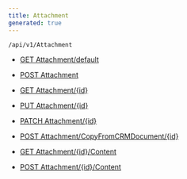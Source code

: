```yaml
---
title: Attachment
generated: true
---
```


```http
/api/v1/Attachment
```




* [GET Attachment/default](v1AttachmentEntity_DefaultAttachmentEntity.md)

* [POST Attachment](v1AttachmentEntity_PostAttachmentEntity.md)

* [GET Attachment/{id}](v1AttachmentEntity_GetAttachmentEntity.md)

* [PUT Attachment/{id}](v1AttachmentEntity_PutAttachmentEntity.md)

* [PATCH Attachment/{id}](v1AttachmentEntity_PatchAttachmentEntity.md)

* [POST Attachment/CopyFromCRMDocument/{id}](v1AttachmentEntity_CopyFromCRMDocument.md)

* [GET Attachment/{id}/Content](v1AttachmentEntity_GetAttachmentStream.md)

* [POST Attachment/{id}/Content](v1AttachmentEntity_UploadAttachment.md)